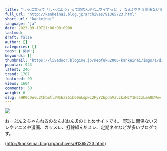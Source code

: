 ```yaml
---
title: "しゃぶ葉って「しゃぶよう」って読むんやな…ワイずっと : なんJやきう関係ない部@おんJ"
full_url: "http://kankeinai.blog.jp/archives/91365723.html"
short_url: "kankeinai"
language: "ja"
date: 2023-09-10T21:08:00+0900
lastmod: 
draft: false
author: []
categories: []
tags: ['関係']
keywords: []
thumbnail: "https://livedoor.blogimg.jp/neofuku2006-kankeinai/imgs/1/d/1d23eec7.jpg"
popular: 943
latest: 246
trend: 1707
featured: 99
views: 1604
comments: 50
weight: 6
slug: aHR0cDovL2thbmtlaW5haS5ibG9nLmpwL2FyY2hpdmVzLzkxMzY1NzIzLmh0bWw=
---
```


![](https://livedoor.blogimg.jp/neofuku2006-kankeinai/imgs/1/d/1d23eec7.jpg)

<div> <p id='blog-description'>おーぷん２ちゃんねるのなんJ(おんJ)のまとめサイトです。 野球に関係ないスレやアニメや漫画、カッスレ、打線組んだスレ、定期ネタなどが多いブログです。</p> </div>

(http://kankeinai.blog.jp/archives/91365723.html)
